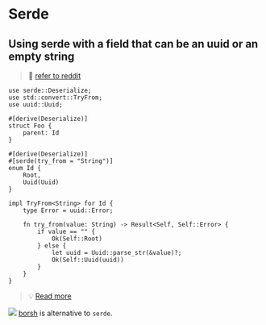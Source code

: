 # Serde

## Using serde with a field that can be an uuid or an empty string

> 🤔 [refer to reddit](https://www.reddit.com/r/learnrust/comments/z9jlvy/using_serde_with_a_field_that_can_be_an_uuid_or/)

```rust,no_run
use serde::Deserialize;
use std::convert::TryFrom;
use uuid::Uuid;

#[derive(Deserialize)]
struct Foo {
    parent: Id
}

#[derive(Deserialize)]
#[serde(try_from = "String")]
enum Id {
    Root,
    Uuid(Uuid)
}

impl TryFrom<String> for Id {
    type Error = uuid::Error;

    fn try_from(value: String) -> Result<Self, Self::Error> {
        if value == "" {
            Ok(Self::Root)
        } else {
            let uuid = Uuid::parse_str(&value)?;
            Ok(Self::Uuid(uuid))
        }
    }
}
```

> 💡 [Read more](https://serde.rs/container-attrs.html#try_from)

![](/assets/kat.png) <span class="speech-bubble">[borsh](https://borsh.io/) is alternative to `serde`.</span>
